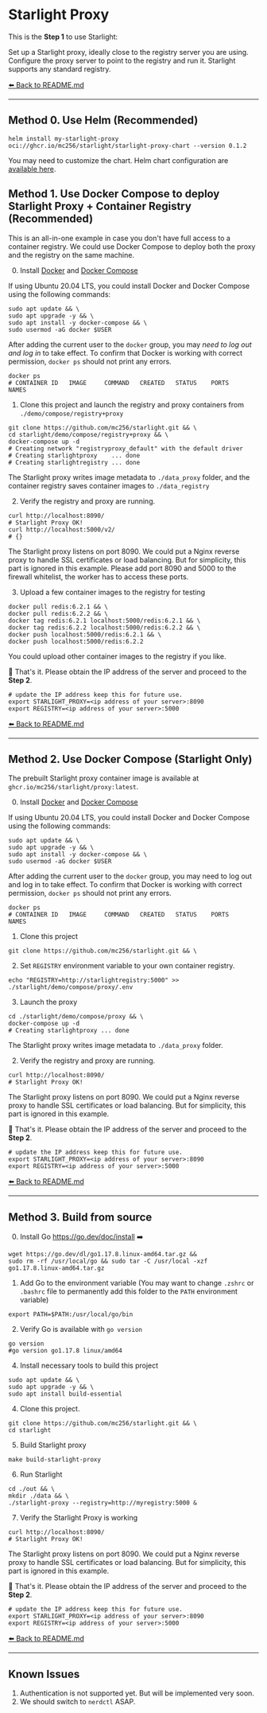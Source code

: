 # Starlight Proxy


This is the **Step 1** to use Starlight:

Set up a Starlight proxy, ideally close to the registry server you are using. 
Configure the proxy server to point to the registry and run it. Starlight supports any standard registry.

[⬅️ Back to README.md](https://github.com/mc256/starlight#getting-started)

---
## Method 0. Use Helm (Recommended)

```shell
helm install my-starlight-proxy oci://ghcr.io/mc256/starlight/starlight-proxy-chart --version 0.1.2
```

You may need to customize the chart. Helm chart configuration are [available here](https://github.com/mc256/starlight/blob/master/docs/helm.md).


## Method 1. Use Docker Compose to deploy Starlight Proxy + Container Registry (Recommended)

This is an all-in-one example in case you don't have full access to a container registry.
We could use Docker Compose to deploy both the proxy and the registry on the same machine.


0. Install [Docker](https://docs.docker.com/engine/install/ubuntu/#install-using-the-repository) and [Docker Compose](https://docs.docker.com/compose/install/)  

If using Ubuntu 20.04 LTS, you could install Docker and Docker Compose using the following commands: 
```shell
sudo apt update && \
sudo apt upgrade -y && \
sudo apt install -y docker-compose && \
sudo usermod -aG docker $USER
```
After adding the current user to the `docker` group, you may _need to log out and log in_ to take effect.
To confirm that Docker is working with correct permission, `docker ps` should not print any errors.
```shell
docker ps
# CONTAINER ID   IMAGE     COMMAND   CREATED   STATUS    PORTS     NAMES
```

1. Clone this project and launch the registry and proxy containers from `./demo/compose/registry+proxy`

```shell
git clone https://github.com/mc256/starlight.git && \
cd starlight/demo/compose/registry+proxy && \
docker-compose up -d
# Creating network "registryproxy_default" with the default driver
# Creating starlightproxy    ... done
# Creating starlightregistry ... done
```
The Starlight proxy writes image metadata to `./data_proxy` folder, and
the container registry saves container images to `./data_registry`


2. Verify the registry and proxy are running.
```shell
curl http://localhost:8090/
# Starlight Proxy OK!
curl http://localhost:5000/v2/
# {}
```

The Starlight proxy listens on port 8090. 
We could put a Nginx reverse proxy to handle SSL certificates or load balancing.
But for simplicity, this part is ignored in this example.
Please add port 8090 and 5000 to the firewall whitelist, the worker has to access these ports.

3. Upload a few container images to the registry for testing

```shell
docker pull redis:6.2.1 && \
docker pull redis:6.2.2 && \
docker tag redis:6.2.1 localhost:5000/redis:6.2.1 && \
docker tag redis:6.2.2 localhost:5000/redis:6.2.2 && \
docker push localhost:5000/redis:6.2.1 && \
docker push localhost:5000/redis:6.2.2
```

You could upload other container images to the registry if you like.

🙌 That's it. Please obtain the IP address of the server and proceed to the **Step 2**.

```shell
# update the IP address keep this for future use. 
export STARLIGHT_PROXY=<ip address of your server>:8090
export REGISTRY=<ip address of your server>:5000
```

[⬅️ Back to README.md](https://github.com/mc256/starlight#getting-started) 

---
## Method 2. Use Docker Compose (Starlight Only)

The prebuilt Starlight proxy container image is available at  `ghcr.io/mc256/starlight/proxy:latest`.

0. Install [Docker](https://docs.docker.com/engine/install/ubuntu/#install-using-the-repository) and [Docker Compose](https://docs.docker.com/compose/install/)  

If using Ubuntu 20.04 LTS, you could install Docker and Docker Compose using the following commands: 
```shell
sudo apt update && \
sudo apt upgrade -y && \
sudo apt install -y docker-compose && \
sudo usermod -aG docker $USER
```
After adding the current user to the `docker` group, you may need to log out and log in to take effect.
To confirm that Docker is working with correct permission, `docker ps` should not print any errors.
```shell
docker ps
# CONTAINER ID   IMAGE     COMMAND   CREATED   STATUS    PORTS     NAMES
```

1. Clone this project 

```shell
git clone https://github.com/mc256/starlight.git && \
```

2. Set `REGISTRY` environment variable to your own container registry. 

```shell
echo "REGISTRY=http://starlightregistry:5000" >> ./starlight/demo/compose/proxy/.env
```

3. Launch the proxy
```shell
cd ./starlight/demo/compose/proxy && \
docker-compose up -d
# Creating starlightproxy ... done
```

The Starlight proxy writes image metadata to `./data_proxy` folder.

2. Verify the registry and proxy are running.
```shell
curl http://localhost:8090/
# Starlight Proxy OK!
```

The Starlight proxy listens on port 8090. 
We could put a Nginx reverse proxy to handle SSL certificates or load balancing.
But for simplicity, this part is ignored in this example.

🙌 That's it. Please obtain the IP address of the server and proceed to the **Step 2**.

```shell
# update the IP address keep this for future use. 
export STARLIGHT_PROXY=<ip address of your server>:8090
export REGISTRY=<ip address of your server>:5000
```

[⬅️ Back to README.md](https://github.com/mc256/starlight#getting-started)

---
## Method 3. Build from source

0. Install Go https://go.dev/doc/install ➡️
```shell
wget https://go.dev/dl/go1.17.8.linux-amd64.tar.gz &&
sudo rm -rf /usr/local/go && sudo tar -C /usr/local -xzf go1.17.8.linux-amd64.tar.gz
```

1. Add Go to the environment variable (You may want to change `.zshrc` or `.bashrc` file to permanently add this folder to the `PATH` environment variable)
```
export PATH=$PATH:/usr/local/go/bin
```

2. Verify Go is available with `go version`
```shell
go version
#go version go1.17.8 linux/amd64
```

4. Install necessary tools to build this project

```shell
sudo apt update && \
sudo apt upgrade -y && \
sudo apt install build-essential
```

4. Clone this project.

```shell
git clone https://github.com/mc256/starlight.git && \
cd starlight
```

5. Build Starlight proxy
```shell
make build-starlight-proxy
```

6. Run Starlight
```shell
cd ./out && \
mkdir ./data && \
./starlight-proxy --registry=http://myregistry:5000 &
```

7. Verify the Starlight Proxy is working
```shell
curl http://localhost:8090/
# Starlight Proxy OK!
```

The Starlight proxy listens on port 8090. 
We could put a Nginx reverse proxy to handle SSL certificates or load balancing.
But for simplicity, this part is ignored in this example.

🙌 That's it. Please obtain the IP address of the server and proceed to the **Step 2**.

```shell
# update the IP address keep this for future use. 
export STARLIGHT_PROXY=<ip address of your server>:8090
export REGISTRY=<ip address of your server>:5000
```

[⬅️ Back to README.md](https://github.com/mc256/starlight#getting-started)

---
## Known Issues

1) Authentication is not supported yet. But will be implemented very soon.
2) We should switch to `nerdctl` ASAP.